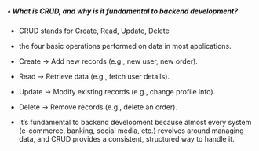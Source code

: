 ##### • What is CRUD, and why is it fundamental to backend development?

- CRUD stands for Create, Read, Update, Delete 
- the four basic operations performed on data in most applications.

- Create → Add new records (e.g., new user, new order).

- Read → Retrieve data (e.g., fetch user details).

- Update → Modify existing records (e.g., change profile info).

- Delete → Remove records (e.g., delete an order).

- It’s fundamental to backend development because almost every system (e-commerce, banking, social media, etc.) revolves around managing data, and CRUD provides a consistent, structured way to handle it.